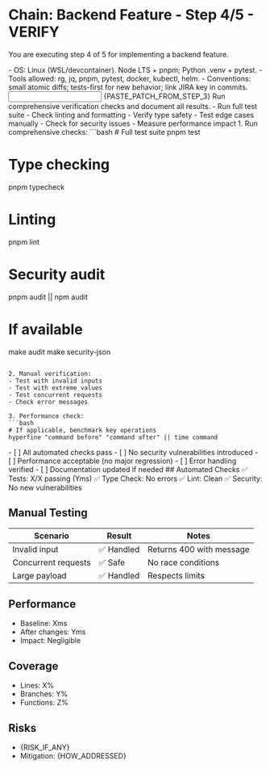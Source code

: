 # Chain: Backend Feature - Step 4/5 - VERIFY

You are executing step 4 of 5 for implementing a backend feature.

<context>
- OS: Linux (WSL/devcontainer). Node LTS + pnpm; Python .venv + pytest.
- Tools allowed: rg, jq, pnpm, pytest, docker, kubectl, helm.
- Conventions: small atomic diffs; tests-first for new behavior; link JIRA key in commits.
</context>

<input>
{PASTE_PATCH_FROM_STEP_3}
</input>

<goal>
Run comprehensive verification checks and document all results.
</goal>

<plan>
- Run full test suite
- Check linting and formatting
- Verify type safety
- Test edge cases manually
- Check for security issues
- Measure performance impact
</plan>

<work>
1. Run comprehensive checks:
   ```bash
   # Full test suite
   pnpm test
   
   # Type checking
   pnpm typecheck
   
   # Linting
   pnpm lint
   
   # Security audit
   pnpm audit || npm audit
   
   # If available
   make audit
   make security-json
   ```

2. Manual verification:
   - Test with invalid inputs
   - Test with extreme values
   - Test concurrent requests
   - Check error messages

3. Performance check:
   ```bash
   # If applicable, benchmark key operations
   hyperfine "command before" "command after" || time command
   ```
</work>

<review>
- [ ] All automated checks pass
- [ ] No security vulnerabilities introduced
- [ ] Performance acceptable (no major regression)
- [ ] Error handling verified
- [ ] Documentation updated if needed
</review>

<handoff>
<verification>
## Automated Checks
✅ Tests: X/X passing (Yms)
✅ Type Check: No errors
✅ Lint: Clean
✅ Security: No new vulnerabilities

## Manual Testing
| Scenario | Result | Notes |
|----------|---------|-------|
| Invalid input | ✅ Handled | Returns 400 with message |
| Concurrent requests | ✅ Safe | No race conditions |
| Large payload | ✅ Handled | Respects limits |

## Performance
- Baseline: Xms
- After changes: Yms
- Impact: Negligible

## Coverage
- Lines: X%
- Branches: Y%
- Functions: Z%

## Risks
- {RISK_IF_ANY}
- Mitigation: {HOW_ADDRESSED}
</verification>
</handoff>
